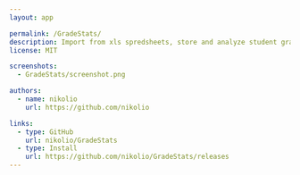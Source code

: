 ```yaml
---
layout: app

permalink: /GradeStats/
description: Import from xls spredsheets, store and analyze student grade data
license: MIT

screenshots:
  - GradeStats/screenshot.png

authors:
  - name: nikolio
    url: https://github.com/nikolio

links:
  - type: GitHub
    url: nikolio/GradeStats
  - type: Install
    url: https://github.com/nikolio/GradeStats/releases
---
```

